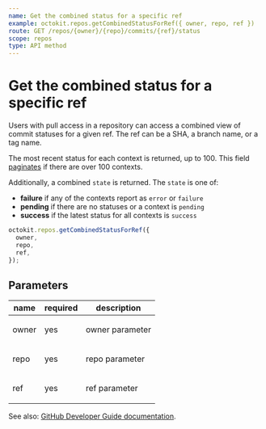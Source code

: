 ```yaml
---
name: Get the combined status for a specific ref
example: octokit.repos.getCombinedStatusForRef({ owner, repo, ref })
route: GET /repos/{owner}/{repo}/commits/{ref}/status
scope: repos
type: API method
---
```


# Get the combined status for a specific ref

Users with pull access in a repository can access a combined view of commit statuses for a given ref. The ref can be a SHA, a branch name, or a tag name.

The most recent status for each context is returned, up to 100. This field [paginates](https://developer.github.com/v3/#pagination) if there are over 100 contexts.

Additionally, a combined `state` is returned. The `state` is one of:

- **failure** if any of the contexts report as `error` or `failure`
- **pending** if there are no statuses or a context is `pending`
- **success** if the latest status for all contexts is `success`

```js
octokit.repos.getCombinedStatusForRef({
  owner,
  repo,
  ref,
});
```

## Parameters

<table>
  <thead>
    <tr>
      <th>name</th>
      <th>required</th>
      <th>description</th>
    </tr>
  </thead>
  <tbody>
    <tr><td>owner</td><td>yes</td><td>

owner parameter

</td></tr>
<tr><td>repo</td><td>yes</td><td>

repo parameter

</td></tr>
<tr><td>ref</td><td>yes</td><td>

ref parameter

</td></tr>
  </tbody>
</table>

See also: [GitHub Developer Guide documentation](https://developer.github.com/v3/repos/statuses/#get-the-combined-status-for-a-specific-ref).
